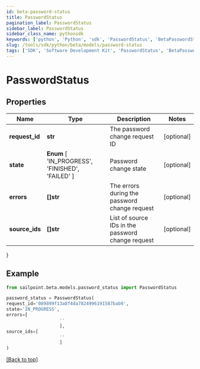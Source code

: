 ```yaml
---
id: beta-password-status
title: PasswordStatus
pagination_label: PasswordStatus
sidebar_label: PasswordStatus
sidebar_class_name: pythonsdk
keywords: ['python', 'Python', 'sdk', 'PasswordStatus', 'BetaPasswordStatus'] 
slug: /tools/sdk/python/beta/models/password-status
tags: ['SDK', 'Software Development Kit', 'PasswordStatus', 'BetaPasswordStatus']
---
```


# PasswordStatus


## Properties

Name | Type | Description | Notes
------------ | ------------- | ------------- | -------------
**request_id** | **str** | The password change request ID | [optional] 
**state** |  **Enum** [  'IN_PROGRESS',    'FINISHED',    'FAILED' ] | Password change state | [optional] 
**errors** | **[]str** | The errors during the password change request | [optional] 
**source_ids** | **[]str** | List of source IDs in the password change request | [optional] 
}

## Example

```python
from sailpoint.beta.models.password_status import PasswordStatus

password_status = PasswordStatus(
request_id='089899f13a8f4da7824996191587bab9',
state='IN_PROGRESS',
errors=[
                    ''
                    ],
source_ids=[
                    ''
                    ]
)

```
[[Back to top]](#) 

